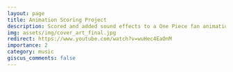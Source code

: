 ```yaml
---
layout: page
title: Animation Scoring Project 
description: Scored and added sound effects to a One Piece fan animation
img: assets/img/cover_art_final.jpg
redirect: https://www.youtube.com/watch?v=wuHec4EaOnM
importance: 2
category: music
giscus_comments: false
---
```


